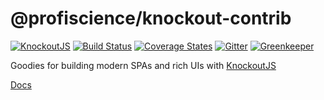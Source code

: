 # @profiscience/knockout-contrib

[![KnockoutJS][knockout-shield]][knockoutjs]
[![Build Status][travis-ci-shield]][travis-ci]
[![Coverage States][codecov-shield]][codecov]
[![Gitter][gitter-shield]][gitter]
[![Greenkeeper][greenkeeper-shield]][greenkeeper]

Goodies for building modern SPAs and rich UIs with [KnockoutJS][knockoutjs]

[Docs](./packages/_)

[knockoutjs]: https://knockoutjs.com
[knockout-shield]: https://img.shields.io/badge/KnockoutJS-3.5.0--rc-red.svg
[travis-ci]: https://travis-ci.org/Profiscience/knockout-contrib/
[travis-ci-shield]: https://img.shields.io/travis/Profiscience/knockout-contrib/master.svg
[codecov]: https://codecov.io/gh/Profiscience/knockout-contrib
[codecov-shield]: https://img.shields.io/codecov/c/github/Profiscience/knockout-contrib.svg
[gitter]: https://gitter.im/Profiscience/knockout-contrib
[gitter-shield]: https://img.shields.io/gitter/room/profiscience/knockout-contrib.svg
[greenkeeper]: https://greenkeeper.io/
[greenkeeper-shield]: https://badges.greenkeeper.io/Profiscience/knockout-contrib.svg
